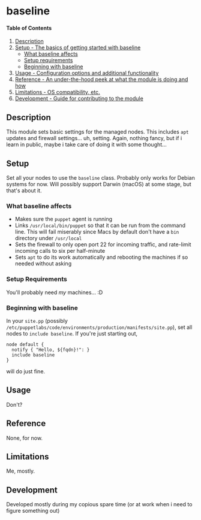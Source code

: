 # baseline

#### Table of Contents

1. [Description](#description)
1. [Setup - The basics of getting started with baseline](#setup)
    * [What baseline affects](#what-baseline-affects)
    * [Setup requirements](#setup-requirements)
    * [Beginning with baseline](#beginning-with-baseline)
1. [Usage - Configuration options and additional functionality](#usage)
1. [Reference - An under-the-hood peek at what the module is doing and how](#reference)
1. [Limitations - OS compatibility, etc.](#limitations)
1. [Development - Guide for contributing to the module](#development)

## Description

This module sets basic settings for the managed nodes. This includes `apt` updates
and firewall settings... uh, setting. Again, nothing fancy, but if i learn in public,
maybe i take care of doing it with some thought...

## Setup

Set all your nodes to use the `baseline` class. Probably only works for Debian systems
for now. Will possibly support Darwin (macOS) at some stage, but that's about it.

### What baseline affects 

* Makes sure the `puppet` agent is running
* Links `/usr/local/bin/puppet` so that it can be run from the command line. 
  This will fail miserably since Macs by default don't have a `bin` directory
  under `/usr/local`
* Sets the firewall to only open port 22 for incoming traffic, and rate-limit
  incoming calls to six per half-minute
* Sets `apt` to do its work automatically and rebooting the machines if so
  needed without asking


### Setup Requirements 

You'll probably need _my_  machines... :D


### Beginning with baseline

In your `site.pp` (possibly `/etc/puppetlabs/code/environments/production/manifests/site.pp`),
set all nodes to `include baseline`. If you're just starting out, 

```
node default {
  notify { "Hello, ${fqdn}!": }
  include baseline
}
```

will do just fine.

## Usage

Don't?

## Reference

None, for now.

## Limitations

Me, mostly. 

## Development

Developed mostly during my copious spare time (or at work when i 
need to figure something out)
